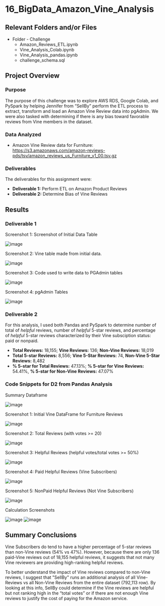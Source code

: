 # 16_BigData_Amazon_Vine_Analysis

## Relevant Folders and/or Files
-	Folder - Challenge
    -	Amazon_Reviews_ETL.ipynb
    -	Vine_Analysis_Colab.ipynb
    -	Vine_Analysis_pandas.ipynb
    -	challenge_schema.sql

## Project Overview
### Purpose

The purpose of this challenge was to explore AWS RDS, Google Colab, and PySpark by helping Jennifer from “SellBy” perform the ETL process to extract, transform and load an Amazon Vine Review data into pgAdmin.  We were also tasked with determining if there is any bias toward favorable reviews from Vine members in the dataset.

### Data Analyzed
-	Amazon Vine Review data for Furniture: https://s3.amazonaws.com/amazon-reviews-pds/tsv/amazon_reviews_us_Furniture_v1_00.tsv.gz

### Deliverables 
The deliverables for this assignment were:
-	**Deliverable 1:** Perform ETL on Amazon Product Reviews 
-	**Deliverable 2:** Determine Bias of Vine Reviews 

## Results

### Deliverable 1

Screenshot 1: Screenshot of Initial Data Table

![image](https://user-images.githubusercontent.com/92705556/162636641-1fff7b7f-0532-41f1-af63-19bd333e6a85.png)


Screenshot 2: Vine table made from initial data.

![image](https://user-images.githubusercontent.com/92705556/162636670-c3676468-7bc7-4fa7-9fa7-862911acf94b.png)


Screenshot 3: Code used to write data to PGAdmin tables

![image](https://user-images.githubusercontent.com/92705556/162636723-e0c30730-6d4c-4f40-b587-0415344a6ad1.png)


Screenshot 4: pgAdmin Tables

![image](https://user-images.githubusercontent.com/92705556/162636558-33f374dd-c31d-457e-8b60-7076d38595a4.png)

### Deliverable 2

For this analysis, I used both Pandas and PySpark to determine number of total of *helpful* reviews, number of *helpful* 5-star reviews, and percentage of *helpful* 5-star reviews characterized by their Vine subsciption status: paid or nonpaid. 
 
-	**Total Reviews:** 18,155; **Vine Reviews:** 136; **Non-Vine Reviews:** 18,019
-	**Total 5-star Reviews:** 8,556; **Vine 5-Star Reviews:** 74, **Non-Vine 5-Star Reviews:** 8,482
-	**% 5-star for Total Reviews:** 47.13%; **% 5-star for Vine Reviews:** 54.41%, **% 5-star for Non-Vine Reviews:** 47.07%

### Code Snippets for D2 from Pandas Analysis

Summary Dataframe

![image](https://user-images.githubusercontent.com/92705556/162636031-74dc2653-d300-4200-a20f-7040d6ac1be2.png)

Screenshot 1: Initial Vine DataFrame for Furniture Reviews
 
![image](https://user-images.githubusercontent.com/92705556/162636041-7dd9db2a-8572-49f5-b181-f20e90f5f468.png)


Screenshot 2: Total Reviews (with votes >= 20)
 
 ![image](https://user-images.githubusercontent.com/92705556/162636047-ecff40c9-3e71-4dba-a832-539bd3a12692.png)


Screenshot 3: Helpful Reviews (helpful votes/total votes >= 50%)

 ![image](https://user-images.githubusercontent.com/92705556/162636051-d403052a-da42-4ae3-b651-446e259f9770.png)
 

Screenshot 4: Paid Helpful Reviews (Vine Subscribers)
 
![image](https://user-images.githubusercontent.com/92705556/162636060-d0933590-3dae-4abd-a691-42a1f4887a08.png)


Screenshot 5: NonPaid Helpful Reviews (Not Vine Subscribers)
 
![image](https://user-images.githubusercontent.com/92705556/162636068-7bdcc138-c9bb-4041-b88c-fd4964ad9254.png)


Calculation Screenshots

 ![image](https://user-images.githubusercontent.com/92705556/162636078-9a3df07d-5104-48df-9278-fd262c6dc79f.png)
 ![image](https://user-images.githubusercontent.com/92705556/162636089-567322fd-4471-4b9f-b882-c7227f438dc5.png)

 
## Summary Conclusions

Vine Subscribers do tend to have a higher percentage of 5-star reviews than non-Vine reviews (54% vs 47%).  However, because there are only 136 paid-Vine reviews out of 18,155 helpful reviews, it suggests that not many Vine reviewers are providing high-ranking helpful reviews. 

To better understand the impact of Vine reviews compared to non-Vine reviews, I suggest that "SellBy" runs an additional analysis of all Vine-Reviews vs all Non-Vine Reviews from the entire dataset (792,113 row).  By looking at this info, SellBy could determine if the Vine reviews are helpful but not ranking high in the “total votes” or if there are not enough Vine reviews to justify the cost of paying for the Amazon service.

